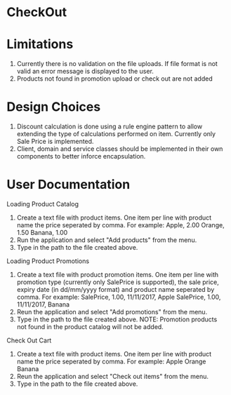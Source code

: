 # CheckOut

# Limitations
1. Currently there is no validation on the file uploads. If file format is not valid an error message is displayed to the user. 
2. Products not found in promotion upload or check out are not added

# Design Choices
1. Discount calculation is done using a rule engine pattern to allow extending the type of calculations performed on item. Currently only Sale Price is implemented.
2. Client, domain and service classes should be implemented in their own components to better inforce encapsulation.

# User Documentation

Loading Product Catalog

1. Create a text file with product items. One item per line with product name the price seperated by comma. For example:
  Apple, 2.00
  Orange, 1.50
  Banana, 1.00
2. Run the application and select "Add products" from the menu.
3. Type in the path to the file created above.

Loading Product Promotions

1. Create a text file with product promotion items. One item per line with promotion type (currently only SalePrice is supported), the sale price, expiry date (in dd/mm/yyyy format) and product name seperated by comma. For example:
  SalePrice, 1.00, 11/11/2017, Apple
  SalePrice, 1.00, 11/11/2017, Banana
2. Reun the application and select "Add promotions" from the menu.
3. Type in the path to the file created above.
NOTE: Promotion products not found in the product catalog will not be added.

Check Out Cart

1. Create a text file with product items. One item per line with product name the price seperated by comma. For example:
  Apple
  Orange
  Banana
2. Reun the application and select "Check out items" from the menu.
3. Type in the path to the file created above.
